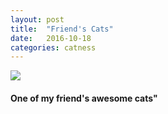 ```yaml
---
layout: post
title:  "Friend's Cats"
date:   2016-10-18
categories: catness
---
```


<html>
<body>
<img src="https://api.asm.skype.com/v1/objects/0-cus-d2-c779bbd680cc31b207809a24a3a082ae/views/imgpsh_fullsize"/>
<h4>One of my friend's awesome cats"</h4>
</body>
</html>

